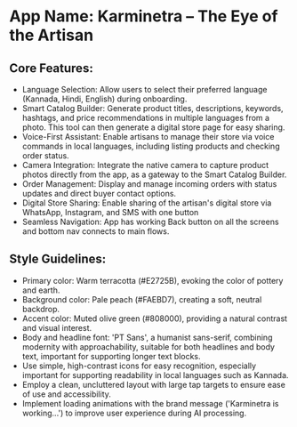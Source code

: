 # **App Name**: Karminetra – The Eye of the Artisan

## Core Features:

- Language Selection: Allow users to select their preferred language (Kannada, Hindi, English) during onboarding.
- Smart Catalog Builder: Generate product titles, descriptions, keywords, hashtags, and price recommendations in multiple languages from a photo. This tool can then generate a digital store page for easy sharing.
- Voice-First Assistant: Enable artisans to manage their store via voice commands in local languages, including listing products and checking order status.
- Camera Integration: Integrate the native camera to capture product photos directly from the app, as a gateway to the Smart Catalog Builder.
- Order Management: Display and manage incoming orders with status updates and direct buyer contact options.
- Digital Store Sharing: Enable sharing of the artisan's digital store via WhatsApp, Instagram, and SMS with one button
- Seamless Navigation: App has working Back button on all the screens and bottom nav connects to main flows.

## Style Guidelines:

- Primary color: Warm terracotta (#E2725B), evoking the color of pottery and earth.
- Background color: Pale peach (#FAEBD7), creating a soft, neutral backdrop.
- Accent color: Muted olive green (#808000), providing a natural contrast and visual interest.
- Body and headline font: 'PT Sans', a humanist sans-serif, combining modernity with approachability, suitable for both headlines and body text, important for supporting longer text blocks.
- Use simple, high-contrast icons for easy recognition, especially important for supporting readability in local languages such as Kannada.
- Employ a clean, uncluttered layout with large tap targets to ensure ease of use and accessibility.
- Implement loading animations with the brand message ('Karminetra is working...') to improve user experience during AI processing.